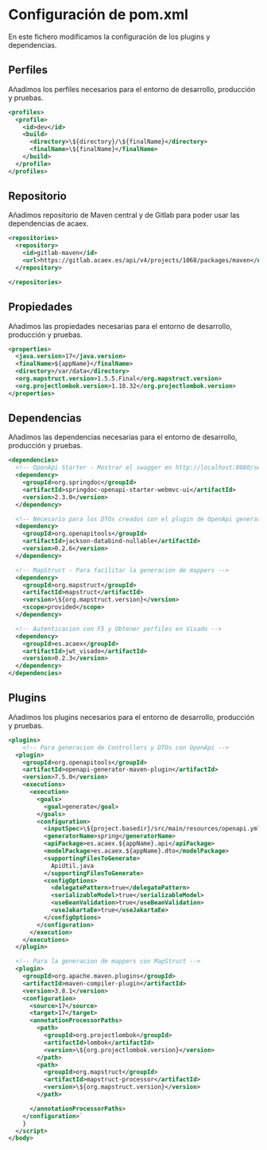 # Configuración de pom.xml

En este fichero modificamos la configuración de los plugins y dependencias.

## Perfiles

Añadimos los perfiles necesarios para el entorno de desarrollo, producción y pruebas.

```xml
<profiles>
  <profile>
    <id>dev</id>
    <build>
      <directory>\${directory}/\${finalName}</directory>
      <finalName>\${finalName}</finalName>
    </build>
  </profile>
</profiles>
```

## Repositorio

Añadimos repositorio de Maven central y de Gitlab para poder usar las dependencias de acaex.

```xml
<repositories>
  <repository>
    <id>gitlab-maven</id>
    <url>https://gitlab.acaex.es/api/v4/projects/1068/packages/maven</url>
  </repository>

</repositories>
```

## Propiedades

Añadimos las propiedades necesarias para el entorno de desarrollo, producción y pruebas.

```xml
<properties>
  <java.version>17</java.version>
  <finalName>${appName}</finalName>
  <directory>/var/data</directory>
  <org.mapstruct.version>1.5.5.Final</org.mapstruct.version>
  <org.projectlombok.version>1.18.32</org.projectlombok.version>
</properties>
```

## Dependencias

Añadimos las dependencias necesarias para el entorno de desarrollo, producción y pruebas.

```xml
<dependencies>
  <!-- OpenApi Starter - Mostrar el swagger en http://localhost:8080/swagger-ui/index.html -->
  <dependency>
    <groupId>org.springdoc</groupId>
    <artifactId>springdoc-openapi-starter-webmvc-ui</artifactId>
    <version>2.3.0</version>
  </dependency>

  <!-- Necesario para los DTOs creados con el plugin de OpenApi generator -->
  <dependency>
    <groupId>org.openapitools</groupId>
    <artifactId>jackson-databind-nullable</artifactId>
    <version>0.2.6</version>
  </dependency>

  <!-- MapStruct - Para facilitar la generación de mappers -->
  <dependency>
    <groupId>org.mapstruct</groupId>
    <artifactId>mapstruct</artifactId>
    <version>\${org.mapstruct.version}</version>
    <scope>provided</scope>
  </dependency>

  <!-- Autenticacion con F5 y Obtener perfiles en Visado -->
  <dependency>
    <groupId>es.acaex</groupId>
    <artifactId>jwt_visado</artifactId>
    <version>0.2.3</version>
  </dependency>
</dependencies>
```

## Plugins

Añadimos los plugins necesarios para el entorno de desarrollo, producción y pruebas.

```xml
<plugins>
    <!-- Para generacion de Controllers y DTOs con OpenApi -->
  <plugin>
    <groupId>org.openapitools</groupId>
    <artifactId>openapi-generator-maven-plugin</artifactId>
    <version>7.5.0</version>
    <executions>
      <execution>
        <goals>
          <goal>generate</goal>
        </goals>
        <configuration>
          <inputSpec>\${project.basedir}/src/main/resources/openapi.yml</inputSpec>
          <generatorName>spring</generatorName>
          <apiPackage>es.acaex.${appName}.api</apiPackage>
          <modelPackage>es.acaex.${appName}.dto</modelPackage>
          <supportingFilesToGenerate>
            ApiUtil.java
          </supportingFilesToGenerate>
          <configOptions>
            <delegatePattern>true</delegatePattern>
            <serializableModel>true</serializableModel>
            <useBeanValidation>true</useBeanValidation>
            <useJakartaEe>true</useJakartaEe>
          </configOptions>
        </configuration>
      </execution>
    </executions>
  </plugin>

  <!-- Para la generacion de mappers con MapStruct -->
  <plugin>
    <groupId>org.apache.maven.plugins</groupId>
    <artifactId>maven-compiler-plugin</artifactId>
    <version>3.8.1</version>
    <configuration>
      <source>17</source>
      <target>17</target>
      <annotationProcessorPaths>
        <path>
          <groupId>org.projectlombok</groupId>
          <artifactId>lombok</artifactId>
          <version>\${org.projectlombok.version}</version>
        </path>
        <path>
          <groupId>org.mapstruct</groupId>
          <artifactId>mapstruct-processor</artifactId>
          <version>\${org.mapstruct.version}</version>
        </path>

      </annotationProcessorPaths>
    </configuration>`
    }
  </script>
</body>     